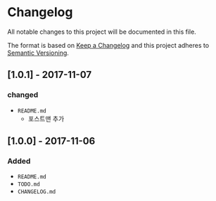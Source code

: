 # Changelog
All notable changes to this project will be documented in this file.

The format is based on [Keep a Changelog](http://keepachangelog.com/en/1.0.0/)
and this project adheres to [Semantic Versioning](http://semver.org/spec/v2.0.0.html).

## [1.0.1] - 2017-11-07
### changed
- `README.md`
    - 포스트맨 추가

## [1.0.0] - 2017-11-06
### Added
- `README.md`
- `TODO.md`
- `CHANGELOG.md`